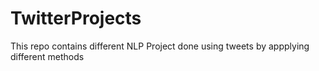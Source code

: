 # TwitterProjects
This repo contains different NLP Project done using tweets by appplying different methods
